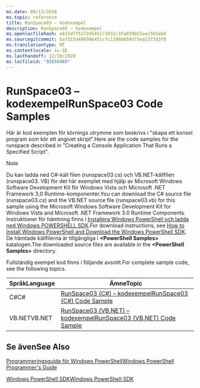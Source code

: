 ```yaml
---
ms.date: 09/13/2016
ms.topic: reference
title: RunSpace03 – kodexempel
description: RunSpace03 – kodexempel
ms.openlocfilehash: e815dff5272d545173931c3fa039b55aac565ab8
ms.sourcegitcommit: ba7315a496986451cfc1296b659d73ea2373d3f0
ms.translationtype: MT
ms.contentlocale: sv-SE
ms.lasthandoff: 12/10/2020
ms.locfileid: "92656989"
---
```

# <a name="runspace03-code-samples"></a><span data-ttu-id="00128-103">RunSpace03 – kodexempel</span><span class="sxs-lookup"><span data-stu-id="00128-103">RunSpace03 Code Samples</span></span>

<span data-ttu-id="00128-104">Här är kod exemplen för körnings utrymme som beskrivs i "skapa ett konsol program som kör ett angivet skript".</span><span class="sxs-lookup"><span data-stu-id="00128-104">Here are the code samples for the runspace described in "Creating a Console Application That Runs a Specified Script".</span></span>

> [!NOTE]
> <span data-ttu-id="00128-105">Du kan ladda ned C#-käll filen (runspace03.cs) och VB.NET-källfilen (runspace03. VB) för det här exemplet med hjälp av Microsoft Windows Software Development Kit för Windows Vista och Microsoft .NET Framework 3,0 Runtime-komponenter.</span><span class="sxs-lookup"><span data-stu-id="00128-105">You can download the C# source file (runspace03.cs) and the VB.NET source file (runspace03.vb) for this sample using the Microsoft Windows Software Development Kit for Windows Vista and Microsoft .NET Framework 3.0 Runtime Components.</span></span> <span data-ttu-id="00128-106">Instruktioner för hämtning finns i [Installera Windows PowerShell och ladda ned Windows POWERSHELL SDK](/powershell/scripting/developer/installing-the-windows-powershell-sdk).</span><span class="sxs-lookup"><span data-stu-id="00128-106">For download instructions, see [How to Install Windows PowerShell and Download the Windows PowerShell SDK](/powershell/scripting/developer/installing-the-windows-powershell-sdk).</span></span>
> <span data-ttu-id="00128-107">De hämtade källfilerna är tillgängliga i **\<PowerShell Samples>** katalogen.</span><span class="sxs-lookup"><span data-stu-id="00128-107">The downloaded source files are available in the **\<PowerShell Samples>** directory.</span></span>

<span data-ttu-id="00128-108">Fullständig exempel kod finns i följande avsnitt.</span><span class="sxs-lookup"><span data-stu-id="00128-108">For complete sample code, see the following topics.</span></span>

| <span data-ttu-id="00128-109">Språk</span><span class="sxs-lookup"><span data-stu-id="00128-109">Language</span></span> |                                 <span data-ttu-id="00128-110">Ämne</span><span class="sxs-lookup"><span data-stu-id="00128-110">Topic</span></span>                                 |
| -------- | --------------------------------------------------------------------- |
| <span data-ttu-id="00128-111">C#</span><span class="sxs-lookup"><span data-stu-id="00128-111">C#</span></span>       | [<span data-ttu-id="00128-112">RunSpace03 (C#) – kodexempel</span><span class="sxs-lookup"><span data-stu-id="00128-112">RunSpace03 (C#) Code Sample</span></span>](./runspace03-csharp-code-sample.md)     |
| <span data-ttu-id="00128-113">VB.NET</span><span class="sxs-lookup"><span data-stu-id="00128-113">VB.NET</span></span>   | [<span data-ttu-id="00128-114">RunSpace03 (VB.NET) – kodexempel</span><span class="sxs-lookup"><span data-stu-id="00128-114">RunSpace03 (VB.NET) Code Sample</span></span>](./runspace03-vb-net-code-sample.md) |

## <a name="see-also"></a><span data-ttu-id="00128-115">Se även</span><span class="sxs-lookup"><span data-stu-id="00128-115">See Also</span></span>

[<span data-ttu-id="00128-116">Programmeringsguide för Windows PowerShell</span><span class="sxs-lookup"><span data-stu-id="00128-116">Windows PowerShell Programmer's Guide</span></span>](./windows-powershell-programmer-s-guide.md)

[<span data-ttu-id="00128-117">Windows PowerShell SDK</span><span class="sxs-lookup"><span data-stu-id="00128-117">Windows PowerShell SDK</span></span>](../windows-powershell-reference.md)
